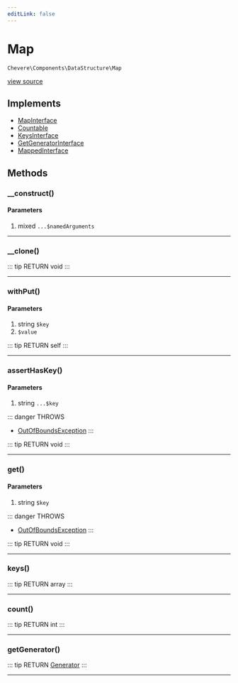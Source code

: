 ```yaml
---
editLink: false
---
```


# Map

`Chevere\Components\DataStructure\Map`

[view source](https://github.com/chevere/chevere/blob/master/src/Chevere/Components/DataStructure/Map.php)

## Implements

- [MapInterface](../../Interfaces/DataStructure/MapInterface.md)
- [Countable](https://www.php.net/manual/class.countable)
- [KeysInterface](../../Interfaces/DataStructure/KeysInterface.md)
- [GetGeneratorInterface](../../Interfaces/DataStructure/GetGeneratorInterface.md)
- [MappedInterface](../../Interfaces/DataStructure/MappedInterface.md)

## Methods

### __construct()

#### Parameters

1. mixed `...$namedArguments`

---

### __clone()

::: tip RETURN
void
:::

---

### withPut()

#### Parameters

1. string `$key`
2.  `$value`

::: tip RETURN
self
:::

---

### assertHasKey()

#### Parameters

1. string `...$key`

::: danger THROWS
- [OutOfBoundsException](../../Exceptions/Core/OutOfBoundsException.md) 
:::

::: tip RETURN
void
:::

---

### get()

#### Parameters

1. string `$key`

::: danger THROWS
- [OutOfBoundsException](../../Exceptions/Core/OutOfBoundsException.md) 
:::

::: tip RETURN
void
:::

---

### keys()

::: tip RETURN
array
:::

---

### count()

::: tip RETURN
int
:::

---

### getGenerator()

::: tip RETURN
[Generator](https://www.php.net/manual/class.generator)
:::

---
